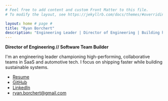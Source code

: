 ```yaml
---
# Feel free to add content and custom Front Matter to this file.
# To modify the layout, see https://jekyllrb.com/docs/themes/#overriding-theme-defaults

layout: home # page # 
title: "Ryan Borchert"
description: "Engineering Leader | Director of Engineering | Building high-performing, scalable teams"
---
```

**Director of Engineering // Software Team Builder**


I'm an engineering leader championing high-performing, collaborative teams in SaaS and automotive tech. I focus on shipping faster while building sustainable systems.

- [Resume](/resume/ryan-f-borchert-resume.pdf)
- [GitHub](https://github.com/ryanborchert)
- [LinkedIn](https://linkedin.com/in/ryanborchert)
- [ryan.borchert@gmail.com](mailto:ryan.borchert@gmail.com)
<!-- - [Email me](mailto:ryan.borchert@gmail.com) — or copy: ryan.borchert@gmail.com -->

<!-- Hidden bio for SEO -->
<p style="display:none;">
Ryan Borchert is a Director of Engineering with over a decade of experience leading high-performing software teams in SaaS and automotive. He specializes in scalable systems, rapid iteration, and building motivated engineering teams that deliver results.
</p>